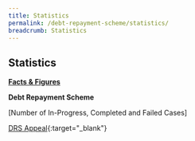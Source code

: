 ```yaml
---
title: Statistics
permalink: /debt-repayment-scheme/statistics/
breadcrumb: Statistics
---
```

[](/files/NumberofInProgressCompletedandFailedCasesforDRS(Apr22).pdf)Statistics
---

<u><b>Facts & Figures</b></u>

**Debt Repayment Scheme**

[Number of In-Progress, Completed and Failed Cases][](/files/NumberofInProgressCompletedandFailedCasesforDRS(Apr22).pdf)

[DRS Appeal](/files/DRSAppeal.pdf/){:target="_blank"}
